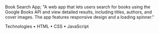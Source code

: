 Book Search App;
"A web app that lets users search for books using the Google Books API and view detailed results, including titles, authors, and cover images. 
The app features responsive design and a loading spinner."

Technologies
	•	HTML
	•	CSS
	•	JavaScript
